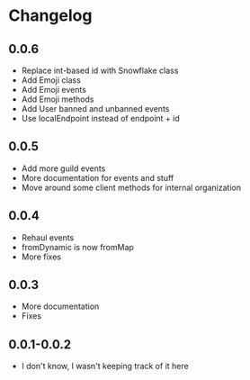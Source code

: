 # Changelog

## 0.0.6

- Replace int-based id with Snowflake class
- Add Emoji class
- Add Emoji events
- Add Emoji methods
- Add User banned and unbanned events
- Use localEndpoint instead of endpoint + id

## 0.0.5

- Add more guild events
- More documentation for events and stuff
- Move around some client methods for internal organization

## 0.0.4

- Rehaul events
- fromDynamic is now fromMap
- More fixes

## 0.0.3

- More documentation
- Fixes

## 0.0.1-0.0.2

- I don't know, I wasn't keeping track of it here